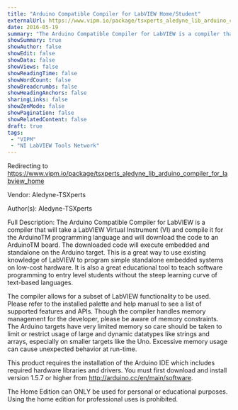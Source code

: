 ```yaml
---
title: "Arduino Compatible Compiler for LabVIEW Home/Student"
externalUrl: https://www.vipm.io/package/tsxperts_aledyne_lib_arduino_compiler_for_labview_home
date: 2016-05-19
summary: "The Arduino Compatible Compiler for LabVIEW is a compiler that will take a LabVIEW Virtual Instrument (VI) and compile it for the ArduinoTM programming language and will download the code to an ArduinoTM board."
showSummary: true
showAuthor: false
showEdit: false
showData: false
showViews: false
showReadingTime: false
showWordCount: false
showBreadcrumbs: false
showHeadingAnchors: false
sharingLinks: false
showZenMode: false
showPagination: false
showRelatedContent: false
draft: true
tags:
 - "VIPM"
 - "NI LabVIEW Tools Network"
---
```


Redirecting to https://www.vipm.io/package/tsxperts_aledyne_lib_arduino_compiler_for_labview_home

Vendor: Aledyne-TSXperts

Author(s): Aledyne-TSXperts
 
Full Description:
The Arduino Compatible Compiler for LabVIEW is a compiler that will take a LabVIEW Virtual Instrument (VI) and compile it for the ArduinoTM programming language and will download the code to an ArduinoTM board.  The downloaded code will execute embedded and standalone on the Arduino target.  This is a great way to use existing knowledge of LabVIEW to program simple standalone embedded systems on low-cost hardware.  It is also a great educational tool to teach software programming to entry level students without the steep learning curve of text-based languages.

The compiler allows for a subset of LabVIEW functionality to be used.  Please refer to the installed palette and help manual to see a list of supported features and APIs.  Though the compiler handles memory management for the developer, please be aware of memory constraints.  The Arduino targets have very limited memory so care should be taken to limit or restrict usage of large and dynamic datatypes like strings and arrays, especially on smaller targets like the Uno.  Excessive memory usage can cause unexpected behavior at run-time.

This product requires the installation of the Arduino IDE which includes required hardware libraries and drivers.  You must first download and install version 1.5.7 or higher from http://arduino.cc/en/main/software.

The Home Edition can ONLY be used for personal or educational purposes.  Using the home edition for professional uses is prohibited.
